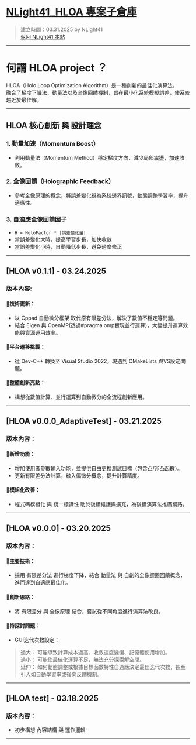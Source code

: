 # [NLight41_HLOA 專案子倉庫](https://github.com/NLight41/NLIGHT41_HLOA)
> 建立時間：03.31.2025 by NLight41  
> [返回 NLight41 本站](https://nlight41.github.io/NLight41_LearningRepo/)  

---
# 何謂 HLOA project ？  
HLOA（Holo Loop Optimization Algorithm）是一種創新的最佳化演算法，  
融合了梯度下降法、動量法以及全像回饋機制，旨在最小化系統模擬誤差，使系統趨近於最佳解。  

---  
## HLOA 核心創新 與 設計理念   
  
### 1. 動量加速（Momentum Boost）  
- 利用動量法（Momentum Method）穩定梯度方向，減少局部震盪，加速收斂。​  
  
### 2. 全像回饋（Holographic Feedback）   
- 參考全像原理的概念，將誤差變化視為系統邊界訊號，動態調整學習率，提升適應性。  
  
### 3. 自適應全像回饋因子  
- `H = HoloFactor * |誤差變化量|`  
- 當誤差變化大時，提高學習步長，加快收斂  
- 當誤差變化小時，自動降低步長，避免過度修正  


---

## [HLOA v0.1.1] - 03.24.2025  
### 版本內容:  
#### 🔹技術更新：  
- 以 Cppad 自動微分框架 取代原有限差分法，解決了數值不穩定等問題。  
- 結合 Eigen 與 OpenMP(透過#pragma omp實現並行運算)，大幅提升運算效能與資源運用效率。  

#### 🔹平台遷移挑戰：  
- 從 Dev-C++ 轉換至 Visual Studio 2022，現遇到 CMakeLists 與VS設定問題。  

#### 🔹整體創新亮點：  
- 構想從數值計算、並行運算到自動微分的全流程創新應用。  

---
  
## [HLOA v0.0.0_AdaptiveTest] - 03.21.2025  
### 版本內容：  
#### 🔹新增功能：  
- 增加使用者參數輸入功能，並提供自由更換測試目標（包含凸/非凸函數）。  
- 更新有限差分法計算，融入偏微分概念，提升計算精度。  
  
#### 🔹模組化改善：  
- 程式碼模組化 與 統一標識性 助於後續維護與擴充，為後續演算法推廣鋪路。  

---
  
## [HLOA v0.0.0] - 03.20.2025  
### 版本內容：  
#### 🔹主要技術：  
- 採用 有限差分法 進行梯度下降，結合 動量法 與 自創的全像迴圈回饋概念，進而達到自適應最佳化。  

#### 🔹創新思路：  
- 將 有限差分 與 全像原理 結合，嘗試從不同角度進行演算法改良。  

#### 🔹待探討問題：  
- GUI迭代次數設定：  
> 過大： 可能導致計算成本過高、收斂速度變慢、記憶體使用增加。  
> 過小： 可能使最佳化運算不足，無法充分探索解空間。  
> 延伸： 如何動態調整或根據目標函數特性自適應決定最佳迭代次數，甚至引入如自動學習率或後向反饋機制。  

---
  
## [HLOA test] - 03.18.2025  
### 版本內容：  
- 初步構想 內容結構 與 運作邏輯  
  
---


